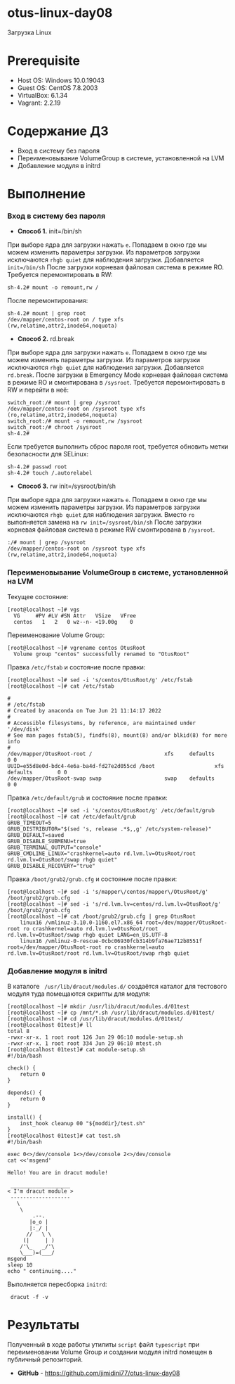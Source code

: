 # otus-linux-day08
Загрузка Linux

# **Prerequisite**
- Host OS: Windows 10.0.19043
- Guest OS: CentOS 7.8.2003
- VirtualBox: 6.1.34
- Vagrant: 2.2.19

# **Содержание ДЗ**

* Вход в систему без пароля
* Переименовывание VolumeGroup в системе, установленной на LVM
* Добавление модуля в initrd

# **Выполнение**

### Вход в систему без пароля

- **Способ 1.** init=/bin/sh

При выборе ядра для загрузки нажать `e`. Попадаем в окно где мы можем изменить параметры загрузки. 
Из параметров загрузки исключаются `rhgb quiet` для наблюдения загрузки. 
Добавляется `init=/bin/sh`
После загрузки корневая файловая система в режиме RO. Требуется перемонтировать в RW:
```
sh-4.2# mount -o remount,rw /
```
После перемонтирования:
```
sh-4.2# mount | grep root
/dev/mapper/centos-root on / type xfs (rw,relatime,attr2,inode64,noquota)
```

- **Способ 2.** rd.break

При выборе ядра для загрузки нажать `e`. Попадаем в окно где мы можем изменить параметры загрузки. 
Из параметров загрузки исключаются `rhgb quiet` для наблюдения загрузки. 
Добавляется `rd.break`. 
После загрузки в Emergency Mode корневая файловая система в режиме RO и смонтирована в `/sysroot`. 
Требуется перемонтировать в RW и перейти в неё:
```
switch_root:/# mount | grep /sysroot
/dev/mapper/centos-root on /sysroot type xfs (ro,relatime,attr2,inode64,noquota)
switch_root:/# mount -o remount,rw /sysroot
switch_root:/# chroot /sysroot
sh-4.2# 
```
Если требуется выполнить сброс пароля root, требуется обновить метки безопасности для SELinux:
```
sh-4.2# passwd root
sh-4.2# touch /.autorelabel
```

- **Способ 3.** rw init=/sysroot/bin/sh

При выборе ядра для загрузки нажать `e`. Попадаем в окно где мы можем изменить параметры загрузки. 
Из параметров загрузки исключаются `rhgb quiet` для наблюдения загрузки. 
Вместо `ro` выполняется замена на `rw init=/sysroot/bin/sh`
После загрузки корневая файловая система в режиме RW смонтирована в `/sysroot`. 
```
:/# mount | grep /sysroot
/dev/mapper/centos-root on /sysroot type xfs (rw,relatime,attr2,inode64,noquota)
```

### Переименовывание VolumeGroup в системе, установленной на LVM

Текущее состояние:
```
[root@localhost ~]# vgs
  VG     #PV #LV #SN Attr   VSize   VFree
  centos   1   2   0 wz--n- <19.00g    0
```

Переименование Volume Group:
``` 
[root@localhost ~]# vgrename centos OtusRoot
  Volume group "centos" successfully renamed to "OtusRoot"
```

Правка `/etc/fstab` и состояние после правки:
```
[root@localhost ~]# sed -i 's/centos/OtusRoot/g' /etc/fstab
[root@localhost ~]# cat /etc/fstab

#
# /etc/fstab
# Created by anaconda on Tue Jun 21 11:14:17 2022
#
# Accessible filesystems, by reference, are maintained under '/dev/disk'
# See man pages fstab(5), findfs(8), mount(8) and/or blkid(8) for more info
#
/dev/mapper/OtusRoot-root /                       xfs     defaults        0 0
UUID=e55d8e0d-bdc4-4e6a-ba4d-fd27e2d055cd /boot                   xfs     defaults        0 0
/dev/mapper/OtusRoot-swap swap                    swap    defaults        0 0
```

Правка `/etc/default/grub` и состояние после правки:
```
[root@localhost ~]# sed -i 's/centos/OtusRoot/g' /etc/default/grub
[root@localhost ~]# cat /etc/default/grub
GRUB_TIMEOUT=5
GRUB_DISTRIBUTOR="$(sed 's, release .*$,,g' /etc/system-release)"
GRUB_DEFAULT=saved
GRUB_DISABLE_SUBMENU=true
GRUB_TERMINAL_OUTPUT="console"
GRUB_CMDLINE_LINUX="crashkernel=auto rd.lvm.lv=OtusRoot/root rd.lvm.lv=OtusRoot/swap rhgb quiet"
GRUB_DISABLE_RECOVERY="true"
```

Правка `/boot/grub2/grub.cfg` и состояние после правки:
```
[root@localhost ~]# sed -i 's/mapper\/centos/mapper\/OtusRoot/g' /boot/grub2/grub.cfg
[root@localhost ~]# sed -i 's/rd.lvm.lv=centos/rd.lvm.lv=OtusRoot/g' /boot/grub2/grub.cfg
[root@localhost ~]# cat /boot/grub2/grub.cfg | grep OtusRoot
	linux16 /vmlinuz-3.10.0-1160.el7.x86_64 root=/dev/mapper/OtusRoot-root ro crashkernel=auto rd.lvm.lv=OtusRoot/root rd.lvm.lv=OtusRoot/swap rhgb quiet LANG=en_US.UTF-8
	linux16 /vmlinuz-0-rescue-0cbc06930fcb314b9fa76ae712b8551f root=/dev/mapper/OtusRoot-root ro crashkernel=auto rd.lvm.lv=OtusRoot/root rd.lvm.lv=OtusRoot/swap rhgb quiet
```

### Добавление модуля в initrd

В каталоге ` /usr/lib/dracut/modules.d/` создаётся каталог для тестового модуля туда помещаются скрипты для модуля:
```
[root@localhost ~]# mkdir /usr/lib/dracut/modules.d/01test
[root@localhost ~]# cp /mnt/*.sh /usr/lib/dracut/modules.d/01test/
[root@localhost ~]# cd /usr/lib/dracut/modules.d/01test/
[root@localhost 01test]# ll
total 8
-rwxr-xr-x. 1 root root 126 Jun 29 06:10 module-setup.sh
-rwxr-xr-x. 1 root root 334 Jun 29 06:10 mtest.sh
[root@localhost 01test]# cat module-setup.sh 
#!/bin/bash

check() {
    return 0
}

depends() {
    return 0
}

install() {
    inst_hook cleanup 00 "${moddir}/test.sh"
}
[root@localhost 01test]# cat test.sh 
#!/bin/bash

exec 0<>/dev/console 1<>/dev/console 2<>/dev/console
cat <<'msgend'

Hello! You are in dracut module!

 ___________________
< I'm dracut module >
 -------------------
   \
    \
        .--.
       |o_o |
       |:_/ |
      //   \ \
     (|     | )
    /'\_   _/'\
    \___)=(___/
msgend
sleep 10
echo " continuing...."
```

Выполняется пересборка `initrd`:
```
 dracut -f -v
```

# **Результаты**

Полученный в ходе работы утилиты `script` файл `typescript` при переименовании Volume Group и создании модуля initrd 
помещен в публичный репозиторий.

- **GitHub** - https://github.com/jimidini77/otus-linux-day08
